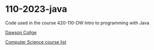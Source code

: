 # 110-2023-java
Code used in the course 420-110-DW Intro to programming with Java

[Dawson Collge](https://www.dawsoncollege.qc.ca/)

[Computer Science course list](https://www.dawsoncollege.qc.ca/computer-science-technology/course-list/)

